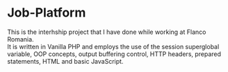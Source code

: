 # Job-Platform
This is the interhship project that I have done while working at Flanco Romania.
<br>
It is written in Vanilla PHP and employs the use of the session superglobal variable, OOP concepts, output buffering control, HTTP headers,
prepared statements, HTML and basic JavaScript.
